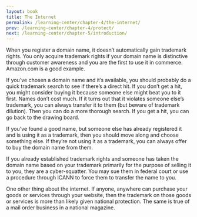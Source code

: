 ```yaml
---
layout: book
title: The Internet
permalink: /learning-center/chapter-4/the-internet/
prev: /learning-center/chapter-4/protect/
next: /learning-center/chapter-5/introduction/
---
```


When you reg­is­ter a domain name, it doesn’t auto­mat­i­cally gain trade­mark rights. You only acquire trade­mark rights if your domain name is dis­tinc­tive through cus­tomer aware­ness and you are the first to use it in com­merce. Amazon.com is a good example.

If you’ve cho­sen a domain name and it’s avail­able, you should prob­a­bly do a quick trade­mark search to see if there’s a direct hit. If you don’t get a hit, you might con­sider buy­ing it because some­one else might beat you to it first. Names don’t cost much. If it turns out that it vio­lates some­one else’s trade­mark, you can always trans­fer it to them (but beware of trade­mark dilu­tion). Then you can do a more thor­ough search. If you get a hit, you can go back to the draw­ing board.

If you’ve found a good name, but some­one else has already reg­is­tered it and is using it as a trade­mark, then you should move along and choose some­thing else. If they’re not using it as a trade­mark, you can always offer to buy the domain name from them.

If you already estab­lished trade­mark rights and some­one has taken the domain name based on your trade­mark pri­mar­ily for the pur­pose of sell­ing it to you, they are a cyber-squatter. You may sue them in fed­eral court or use a pro­ce­dure through ICANN to force them to trans­fer the name to you.

One other thing about the inter­net. If any­one, any­where can pur­chase your goods or ser­vices through your web­site, then the trade­mark on those goods or ser­vices is more than likely given national pro­tec­tion. The same is true of a mail order busi­ness in a national magazine.
